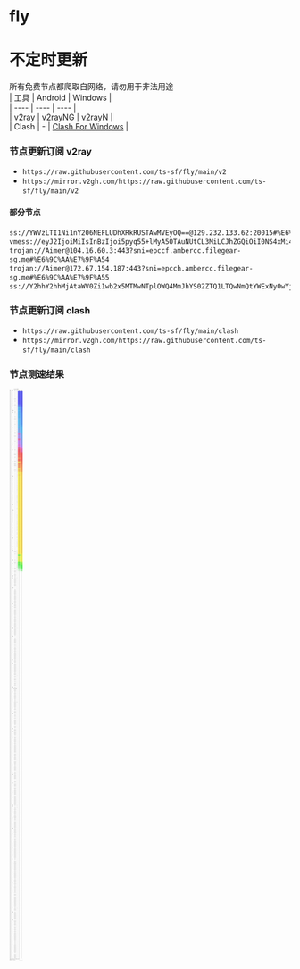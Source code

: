 # fly
# 不定时更新
所有免费节点都爬取自网络，请勿用于非法用途  
|  工具  | Android  | Windows  |  
|  ----  | ----   | ----  |  
| v2ray  | [v2rayNG](https://github.com/2dust/v2rayNG/releases) | [v2rayN](https://github.com/2dust/v2rayN/releases) |  
| Clash  | - | [Clash For Windows](https://github.com/2dust/clashN/releases) | 
  
### 节点更新订阅  v2ray
- `https://raw.githubusercontent.com/ts-sf/fly/main/v2`  
- `https://mirror.v2gh.com/https://raw.githubusercontent.com/ts-sf/fly/main/v2`  

#### 部分节点  
``` 
ss://YWVzLTI1Ni1nY206NEFLUDhXRkRUSTAwMVEyOQ==@129.232.133.62:20015#%E6%9C%AA%E7%9F%A52
vmess://eyJ2IjoiMiIsInBzIjoi5pyq55+lMyA5OTAuNUtCL3MiLCJhZGQiOiI0NS4xMi4xMzMuNDMiLCJwb3J0IjoiMjg0NDQiLCJpZCI6IjFiZThlZGRiLTRmOGMtNDVkMC1iMmExLWU1MzhlYjNhYmQzOSIsImFpZCI6IjAiLCJzY3kiOiJhdXRvIiwibmV0IjoidGNwIiwidHlwZSI6IiIsImhvc3QiOiIiLCJwYXRoIjoiIiwidGxzIjoiIiwic25pIjoiIiwidGVzdF9uYW1lIjoiMyJ9
trojan://Aimer@104.16.60.3:443?sni=epccf.ambercc.filegear-sg.me#%E6%9C%AA%E7%9F%A54
trojan://Aimer@172.67.154.187:443?sni=epcch.ambercc.filegear-sg.me#%E6%9C%AA%E7%9F%A55
ss://Y2hhY2hhMjAtaWV0Zi1wb2x5MTMwNTplOWQ4MmJhYS02ZTQ1LTQwNmQtYWExNy0wYjk0NGI5ZjA0ZGY=@freea.glyphara.com:36211#%F0%9F%87%BA%F0%9F%87%B8US%E7%BE%8E%E5%9B%BD
```
### 节点更新订阅  clash
- `https://raw.githubusercontent.com/ts-sf/fly/main/clash`  
- `https://mirror.v2gh.com/https://raw.githubusercontent.com/ts-sf/fly/main/clash`  

### 节点测速结果
![image](traffic.png)
